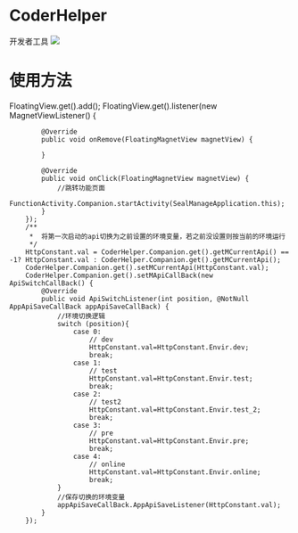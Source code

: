 # CoderHelper
开发者工具
[![](https://jitpack.io/v/yan-code/CoderHelper.svg)](https://jitpack.io/#yan-code/CoderHelper)
# 使用方法
 FloatingView.get().add();
        FloatingView.get().listener(new MagnetViewListener() {

            @Override
            public void onRemove(FloatingMagnetView magnetView) {

            }

            @Override
            public void onClick(FloatingMagnetView magnetView) {
                //跳转功能页面
                FunctionActivity.Companion.startActivity(SealManageApplication.this);
            }
        });
        /**
         *  将第一次启动的api切换为之前设置的环境变量，若之前没设置则按当前的环境运行
         */
        HttpConstant.val = CoderHelper.Companion.get().getMCurrentApi() == -1? HttpConstant.val : CoderHelper.Companion.get().getMCurrentApi();
        CoderHelper.Companion.get().setMCurrentApi(HttpConstant.val);
        CoderHelper.Companion.get().setMApiCallBack(new ApiSwitchCallBack() {
            @Override
            public void ApiSwitchListener(int position, @NotNull AppApiSaveCallBack appApiSaveCallBack) {
                //环境切换逻辑
                switch (position){
                    case 0:
                        // dev
                        HttpConstant.val=HttpConstant.Envir.dev;
                        break;
                    case 1:
                        // test
                        HttpConstant.val=HttpConstant.Envir.test;
                        break;
                    case 2:
                        // test2
                        HttpConstant.val=HttpConstant.Envir.test_2;
                        break;
                    case 3:
                        // pre
                        HttpConstant.val=HttpConstant.Envir.pre;
                        break;
                    case 4:
                        // online
                        HttpConstant.val=HttpConstant.Envir.online;
                        break;
                }
                //保存切换的环境变量
                appApiSaveCallBack.AppApiSaveListener(HttpConstant.val);
            }
        });
